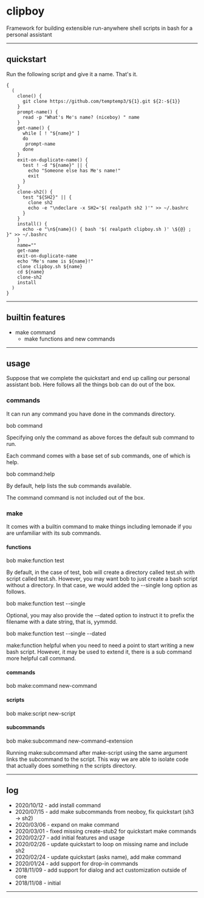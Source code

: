 # clipboy

Framework for building extensible run-anywhere shell scripts in bash for a personal assistant 

---

## quickstart

Run the following script and give it a name. That's it.

```
{
  (
    clone() {
      git clone https://github.com/temptemp3/${1}.git ${2:-${1}}
    } 
    prompt-name() {
      read -p "What's Me's name? (niceboy) " name
    }
    get-name() {
      while [ ! "${name}" ]
      do
       prompt-name
      done
    }
    exit-on-duplicate-name() {
      test ! -d "${name}" || { 
        echo "Someone else has Me's name!" 
        exit 
      }
    }
    clone-sh2() {
      test "${SH2}" || {
        clone sh2 
        echo -e "\ndeclare -x SH2='$( realpath sh2 )'" >> ~/.bashrc 
      }
    }
    install() {
      echo -e "\n${name}() { bash '$( realpath clipboy.sh )' \${@} ; }" >> ~/.bashrc
    }
    name=""
    get-name
    exit-on-duplicate-name
    echo "Me's name is ${name}!"
    clone clipboy.sh ${name}
    cd ${name}
    clone-sh2
    install
  )
}
```

---

## builtin features

 + make command
    + make functions and new commands

---

## usage

Suppose that we complete the quickstart and end up calling our personal assistant bob. Here follows all the things bob can do out of the box.

### commands

It can run any command you have done in the commands directory.

bob command

Specifying only the command as above forces the default sub command to run.

Each command comes with a base set of sub commands, one of which is help. 

bob command:help

By default, help lists the sub commands available.

The command command is not included out of the box.

### make

It comes with a builtin command to make things including lemonade if you are unfamiliar with its sub commands.

#### functions

bob make:function test

By default, in the case of test, bob will create a directory called test.sh with script called test.sh. However, you may want bob to just create a bash script without a directory. In that case, we would added the --single long option as follows.

bob make:function test --single

Optional, you may also provide the --dated option to instruct it to prefix the filename with a date string, that is, yymmdd.

bob make:function test --single --dated

make:function helpful when you need to need a point to start writing a new bash script. However, it may be used to extend it, there is a sub command more helpful call command.

#### commands

bob make:command new-command

#### scripts

bob make:script new-script

#### subcommands

bob make:subcommand new-command-extension

Running make:subcommand after make-script using the same argument links the subcommand to the script. This way we are able to isolate code that actually does something n the scripts directory.

---

## log

 + 2020/10/12 - add install command
 + 2020/07/15 - add make subcommands from neoboy, fix quickstart (sh3 -> sh2)
 + 2020/03/06 - expand on make command
 + 2020/03/01 - fixed missing create-stub2 for quickstart make commands
 + 2020/02/27 - add initial features and usage 
 + 2020/02/26 - update quickstart to loop on missing name and include sh2 
 + 2020/02/24 - update quickstart (asks name), add make command
 + 2020/01/24 - add support for drop-in commands
 + 2018/11/09 - add support for dialog and act customization outside of core
 + 2018/11/08 - initial

---
